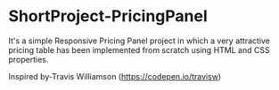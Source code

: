 # ShortProject-PricingPanel
It's  a simple Responsive Pricing Panel project in which a very attractive pricing table has been implemented from scratch using HTML and CSS properties.

Inspired by-Travis Williamson (https://codepen.io/travisw)
